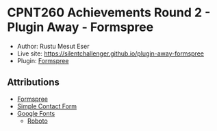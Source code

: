 # CPNT260 Achievements Round 2 - Plugin Away - Formspree
- Author: Rustu Mesut Eser
- Live site: https://silentchallenger.github.io/plugin-away-formspree
- Plugin: [Formspree](https://formspree.io/)


## Attributions
- [Formspree](https://formspree.io/)
- [Simple Contact Form](https://formspree.io/library/simple-contact-form/)
- [Google Fonts](https://fonts.google.com/)
    - [Roboto](https://fonts.google.com/specimen/Roboto)